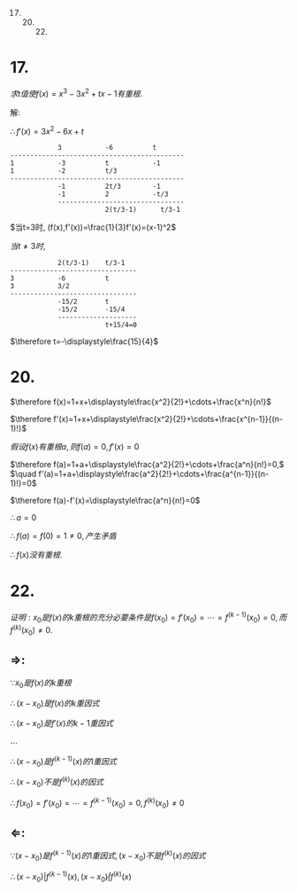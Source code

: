17. 20. 22. 

# 17.

$求t值使f(x)=x^3-3x^2+tx-1有重根.$

解:

$\therefore f'(x)=3x^2-6x+t$

                3           -6          t
    --------------------------------------------
    1           -3          t           -1
    1           -2          t/3
    --------------------------------------------
                -1          2t/3        -1
                -1          2           -t/3
                --------------------------------
                            2(t/3-1)      t/3-1

$当t=3时, (f(x),f'(x))=\frac{1}{3}f'(x)=(x-1)^2$

$当t\neq 3时,$

                2(t/3-1)    t/3-1
    --------------------------------
    3           -6          t
    3           3/2
    --------------------------------
                -15/2       t
                -15/2       -15/4
                --------------------
                            t+15/4=0
                
$\therefore t=-\displaystyle\frac{15}{4}$

# 20.

$\therefore f(x)=1+x+\displaystyle\frac{x^2}{2!}+\cdots+\frac{x^n}{n!}$

$\therefore f'(x)=1+x+\displaystyle\frac{x^2}{2!}+\cdots+\frac{x^{n-1}}{(n-1)!}$

$假设f(x)有重根a,则f(a)=0, f'(x)=0$

$\therefore f(a)=1+a+\displaystyle\frac{a^2}{2!}+\cdots+\frac{a^n}{n!}=0,$
$\quad f'(a)=1+a+\displaystyle\frac{a^2}{2!}+\cdots+\frac{a^{n-1}}{(n-1)!}=0$

$\therefore f(a)-f'(x)=\displaystyle\frac{a^n}{n!}=0$

$\therefore a=0$

$\therefore f(a)=f(0)=1 \neq 0, 产生矛盾$

$\therefore f(x)没有重根.$


# 22.

$证明: x_0是f(x)的k重根的充分必要条件是f(x_0)=f'(x_0)=\cdots =f^{(k-1)}(x_0)=0, 而f^{(k)}(x_0)\neq 0.$

## $\Rightarrow$:

$\because x_0是f(x)的k重根$

$\therefore (x-x_0)是f(x)的k重因式$

$\therefore (x-x_0)是f'(x)的k-1重因式$

$\cdots$

$\therefore (x-x_0)是f^{(k-1)}(x)的1重因式$

$\therefore (x-x_0)不是f^{(k)}(x)的因式$

$\therefore f(x_0)=f'(x_0)=\cdots=f^{(k-1)}(x_0)=0, f^{(k)}(x_0)\neq 0$

## $\Leftarrow$:

$\because (x-x_0)是f^{(k-1)}(x)的1重因式, (x-x_0)不是f^{(k)}(x)的因式$

$\therefore (x-x_0)|f^{(k-1)}(x), (x-x_0)\not|f^{(k)}(x)$
